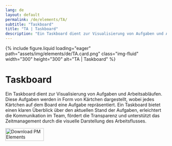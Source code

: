 ```yaml
---
lang: de
layout: default
permalink: /de/elements/TA/
subtitle: "Taskboard"
title: "TA | Taskboard"
description: "Ein Taskboard dient zur Visualisierung von Aufgaben und Arbeitsabläufen. Diese Aufgaben werden in Form von Kärtchen dargestellt, wobei jedes Kärtchen auf dem Board eine Aufgabe repräsentiert. Ein Taskboard bietet einen klaren Überblick über den aktuellen Stand der Aufgaben, erleichtert die Kommunikation im Team, fördert die Transparenz und unterstützt das Zeitmanagement durch die visuelle Darstellung des Arbeitsflusses."
---
```


{% include figure.liquid loading="eager" path="assets/img/elements/de/TA.card.png" class="img-fluid" width="300" height="300" alt="TA | Taskboard" %}

# Taskboard

Ein Taskboard dient zur Visualisierung von Aufgaben und Arbeitsabläufen. Diese Aufgaben werden in Form von Kärtchen dargestellt, wobei jedes Kärtchen auf dem Board eine Aufgabe repräsentiert. Ein Taskboard bietet einen klaren Überblick über den aktuellen Stand der Aufgaben, erleichtert die Kommunikation im Team, fördert die Transparenz und unterstützt das Zeitmanagement durch die visuelle Darstellung des Arbeitsflusses.

<a href="https://apps.apple.com/app/apple-store/id6738084498?pt=127441684&ct=website&mt=8">
  <img src="{{ "assets/img/en/appstore.png" | relative_url }}" width="120" height="40" alt="Download PM Elements">
</a>
